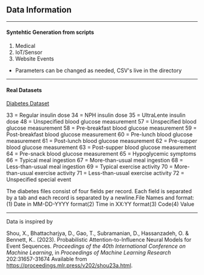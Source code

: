 ## Data Information 
 
---

#### Syntehtic Generation from scripts 
1. Medical 
2. IoT/Sensor 
3. Website Events

- Parameters can be changed as needed, CSV's live in the directory 

---

#### Real Datasets

[Diabetes Dataset](https://archive.ics.uci.edu/dataset/34/diabetes) 

33 = Regular insulin dose
34 = NPH insulin dose
35 = UltraLente insulin dose
48 = Unspecified blood glucose measurement
57 = Unspecified blood glucose measurement
58 = Pre-breakfast blood glucose measurement
59 = Post-breakfast blood glucose measurement
60 = Pre-lunch blood glucose measurement
61 = Post-lunch blood glucose measurement
62 = Pre-supper blood glucose measurement
63 = Post-supper blood glucose measurement
64 = Pre-snack blood glucose measurement
65 = Hypoglycemic symptoms
66 = Typical meal ingestion
67 = More-than-usual meal ingestion
68 = Less-than-usual meal ingestion
69 = Typical exercise activity
70 = More-than-usual exercise activity
71 = Less-than-usual exercise activity
72 = Unspecified special event 

The diabetes files consist of four fields per record.  Each field is separated by a tab and each record is separated by a newline.File Names and format:(1) Date in MM-DD-YYYY format(2) Time in XX:YY format(3) Code(4) Value

---

Data is inspired by 

Shou, X., Bhattacharjya, D., Gao, T., Subramanian, D., Hassanzadeh, O. &amp; Bennett, K.. (2023). Probabilistic Attention-to-Influence Neural Models for Event Sequences. <i>Proceedings of the 40th International Conference on Machine Learning</i>, in <i>Proceedings of Machine Learning Research</i> 202:31657-31674 Available from https://proceedings.mlr.press/v202/shou23a.html.

